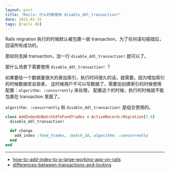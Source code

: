 ```yaml
---
layout: post
title: "Rails: 什么时候使用 disable_ddl_transaction!"
date: 2021-01-15
tags: [rails db]
---
```


Rails migration 执行的时候默认被包裹一层 transaction，为了任何语句报错后，回滚所有成功的。

那如何去掉 transaction，加一行 `disable_ddl_transaction!` 就可以了。

那什么场景下需要使用 `disable_ddl_transaction!` ？

如果要给一个数据量很大的表加索引，执行时间很久的话，就需要。因为增加索引的时候数据库会锁表，
这时候用户不可以写数据了，需要加创建索引的时候使用配置：`algorithm: :concurrently` 来处理，
配置这个的时候，执行的时候就不能包裹在 transaction 里面了。

`algorithm: :concurrently` 和 `disable_ddl_transaction!` 是组合使用的。

```ruby
class AddIndexOnBatchIdToFundTrades < ActiveRecord::Migration[5.0]
  disable_ddl_transaction!

  def change
    add_index :fund_trades, :batch_id, algorithm: :concurrently
  end
end
```

---

* [how-to-add-index-to-a-large-working-app-on-rails](https://jetrockets.pro/blog/kbz5cbkded-how-to-add-index-to-a-large-working-app-on-rails)
* [differences-between-transactions-and-locking](https://makandracards.com/makandra/31937-differences-between-transactions-and-locking)
